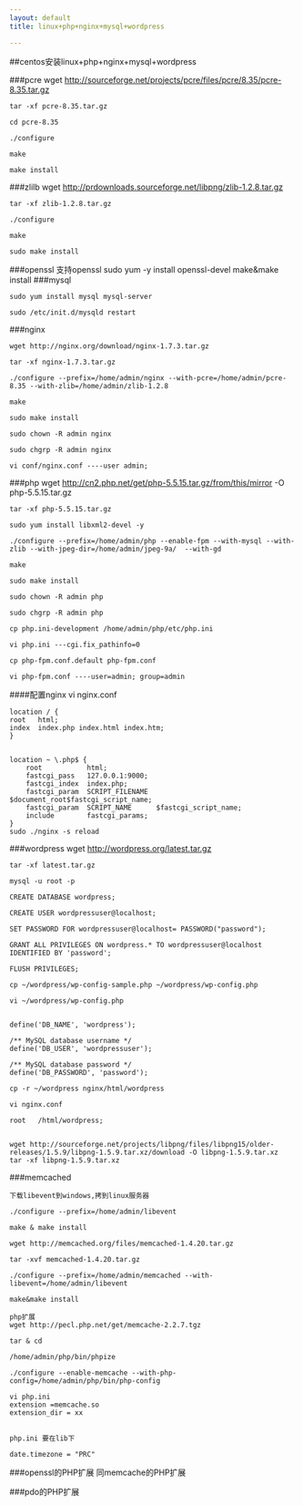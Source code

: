 ```yaml
---
layout: default
title: linux+php+nginx+mysql+wordpress

---
```


##centos安装linux+php+nginx+mysql+wordpress



###pcre
	wget http://sourceforge.net/projects/pcre/files/pcre/8.35/pcre-8.35.tar.gz

	tar -xf pcre-8.35.tar.gz

	cd pcre-8.35

	./configure

	make

	make install
###zlilb
	wget http://prdownloads.sourceforge.net/libpng/zlib-1.2.8.tar.gz

	tar -xf zlib-1.2.8.tar.gz

	./configure

	make
	
	sudo make install


###openssl
	支持openssl
	sudo yum -y install openssl-devel
	make&make install
###mysql

	sudo yum install mysql mysql-server
	
	sudo /etc/init.d/mysqld restart



###nginx

	wget http://nginx.org/download/nginx-1.7.3.tar.gz
	
	tar -xf nginx-1.7.3.tar.gz
	
	./configure --prefix=/home/admin/nginx --with-pcre=/home/admin/pcre-8.35 --with-zlib=/home/admin/zlib-1.2.8
	
	make
	
	sudo make install
	
	sudo chown -R admin nginx

	sudo chgrp -R admin nginx

	vi conf/nginx.conf ----user admin;

###php
	wget http://cn2.php.net/get/php-5.5.15.tar.gz/from/this/mirror -O php-5.5.15.tar.gz
	
	tar -xf php-5.5.15.tar.gz
	
	sudo yum install libxml2-devel -y
	
	./configure --prefix=/home/admin/php --enable-fpm --with-mysql --with-zlib --with-jpeg-dir=/home/admin/jpeg-9a/  --with-gd 
	
	make
	
	sudo make install
	
	sudo chown -R admin php

	sudo chgrp -R admin php

	cp php.ini-development /home/admin/php/etc/php.ini
	
	vi php.ini ---cgi.fix_pathinfo=0
	
	cp php-fpm.conf.default php-fpm.conf
	
	vi php-fpm.conf ----user=admin; group=admin

####配置nginx
	vi nginx.conf

	location / {
    root   html;
    index  index.php index.html index.htm;
	}


    location ~ \.php$ {
        root           html;
        fastcgi_pass   127.0.0.1:9000;
        fastcgi_index  index.php;
        fastcgi_param  SCRIPT_FILENAME  $document_root$fastcgi_script_name;
        fastcgi_param  SCRIPT_NAME      $fastcgi_script_name;
        include        fastcgi_params;
    }
	sudo ./nginx -s reload

###wordpress
	wget http://wordpress.org/latest.tar.gz
	
	tar -xf latest.tar.gz
	
	mysql -u root -p

	CREATE DATABASE wordpress;
	
	CREATE USER wordpressuser@localhost;

	SET PASSWORD FOR wordpressuser@localhost= PASSWORD("password");

	GRANT ALL PRIVILEGES ON wordpress.* TO wordpressuser@localhost IDENTIFIED BY 'password';

	FLUSH PRIVILEGES;

	cp ~/wordpress/wp-config-sample.php ~/wordpress/wp-config.php
	
	vi ~/wordpress/wp-config.php
	

	define('DB_NAME', 'wordpress');
	
	/** MySQL database username */
	define('DB_USER', 'wordpressuser');
	
	/** MySQL database password */
	define('DB_PASSWORD', 'password');

	cp -r ~/wordpress nginx/html/wordpress

	vi nginx.conf

	root   /html/wordpress;
	

	wget http://sourceforge.net/projects/libpng/files/libpng15/older-releases/1.5.9/libpng-1.5.9.tar.xz/download -O libpng-1.5.9.tar.xz
	tar -xf libpng-1.5.9.tar.xz



###memcached

	下载libevent到windows,拷到linux服务器

	./configure --prefix=/home/admin/libevent

	make & make install

	wget http://memcached.org/files/memcached-1.4.20.tar.gz

	tar -xvf memcached-1.4.20.tar.gz

	./configure --prefix=/home/admin/memcached --with-libevent=/home/admin/libevent
	
	make&make install

	php扩展
	wget http://pecl.php.net/get/memcache-2.2.7.tgz
	
	tar & cd

	/home/admin/php/bin/phpize

	./configure --enable-memcache --with-php-config=/home/admin/php/bin/php-config
	
	vi php.ini
	extension =memcache.so
	extension_dir = xx


	php.ini 要在lib下

	date.timezone = "PRC"


###openssl的PHP扩展
	同memcache的PHP扩展

###pdo的PHP扩展